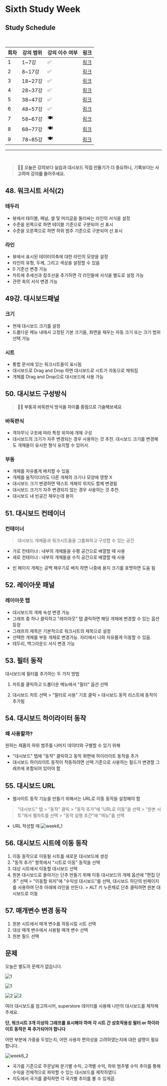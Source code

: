 # Sixth Study Week


## Study Schedule
<br>

| 회차 | 강의 범위   | 강의 이수 여부 | 링크                                                                                                     |
|------|-------------|----------------|--------------------------------------------------------------------------------------------------------|
| 1    | 1~7강       | ✅              | [링크](https://www.youtube.com/watch?v=AXkaUrJs-Ko&list=PL87tgIIryGsa5vdz6MsaOEF8PK-YqK3fz&index=84)    |
| 2    | 8~17강      | ✅              | [링크](https://www.youtube.com/watch?v=AXkaUrJs-Ko&list=PL87tgIIryGsa5vdz6MsaOEF8PK-YqK3fz&index=75)    |
| 3    | 18~27강     | ✅              | [링크](https://www.youtube.com/watch?v=AXkaUrJs-Ko&list=PL87tgIIryGsa5vdz6MsaOEF8PK-YqK3fz&index=65)    |
| 4    | 28~37강     | ✅              | [링크](https://www.youtube.com/watch?v=e6J0Ljd6h44&list=PL87tgIIryGsa5vdz6MsaOEF8PK-YqK3fz&index=55)    |
| 5    | 38~47강     | ✅              | [링크](https://www.youtube.com/watch?v=AXkaUrJs-Ko&list=PL87tgIIryGsa5vdz6MsaOEF8PK-YqK3fz&index=45)    |
| 6    | 48~57강     | ✅              | [링크](https://www.youtube.com/watch?v=AXkaUrJs-Ko&list=PL87tgIIryGsa5vdz6MsaOEF8PK-YqK3fz&index=35)    |
| 7    | 58~67강     | 🍽️             | [링크](https://www.youtube.com/watch?v=AXkaUrJs-Ko&list=PL87tgIIryGsa5vdz6MsaOEF8PK-YqK3fz&index=25)    |
| 8    | 68~77강     | 🍽️             | [링크](https://www.youtube.com/watch?v=AXkaUrJs-Ko&list=PL87tgIIryGsa5vdz6MsaOEF8PK-YqK3fz&index=15)    |
| 9    | 78~85강     | 🍽️             | [링크](https://www.youtube.com/watch?v=AXkaUrJs-Ko&list=PL87tgIIryGsa5vdz6MsaOEF8PK-YqK3fz&index=5)     |
---

<br/>
<!-- 여기까진 그대로 둬 주세요-->

> **🧞‍♀️ 오늘은 강의보다 실습과 대시보드 직접 만들기가 더 중요하니, 기록보다는 사고하며 강의를 들어주세요.**

## 48. 워크시트 서식(2)

<!-- 워크시트에 관해 본 강의에서 알게 된 점을 적어주세요 -->

### 테두리 
- 뷰에서 테이블, 패널, 셀 및 머리글을 둘러싸는 라인의 서식을 설정
- 수준을 왼쪽으로 하면 테이블 기준으로 구분되어 선 표시
- 수준을 오른쪽으로 하면 하위 범주 기준으로 구분되어 선 표시 

### 라인
- 뷰에서 표시된 테이터의축에 대한 라인의 모양을 설정 
- 라인의 유형, 두께, 그리고 색상을 설정할 수 있음
- 0 기준선 변경 가능
- 차트에 추세선과 참조선을 추가하면 각 라인들에 서식을 별도로 설정 가능
- 관련 축의 서식 변경 가능



## 49강. 대시보드패널

<!-- 대시보드패널 강의에서 알게 된 점을 적어주세요. -->
### 크기
- 현재 대시보드 크기를 설정
- 드롭다운 메뉴 내에서 고정된 기본 크기들, 화면을 채우는 자동 크기 또는 크기 범위 선택 가능 

### 시트
- 통합 문서에 있는 워크시트들이 표시됨
- 대시보드로 Drag and Drop 하면 대시보드로 시트가 자동으로 채워짐
- 개체를 Drag and Drop으로 대시보드에 사용 가능 

## 50. 대시보드 구성방식

<!-- 알게 된 점을 적고, 아래 질문에 답해보세요 :) -->

> **🧞‍♀️ 부동과 바둑판식 방식을 차이를 중점으로 기술해보세요**

### 바둑판식
- 격자무늬 구조에 따라 특정 위치에 개체 구성 
- 대시보드의 크기가 자주 변경되는 경우 사용하는 것 추천. 대시보드 크기를 변경해도 개채들이 유사한 형식 유지할 수 있어서. 

### 부동
- 개체를 자유롭게 배치할 수 있음
- 개체를 움직이더라도 다른 개체의 크기나 모양에 영향 X
- 대시보드 크기 변경하면 텍스트 개체의 위치도 함께 변경됨
- 대시보드 크기가 자주 변경되지 않는 경우 사용하는 것 추천.
- 대시보드 내 빈공간 채우는데 용이

## 51. 대시보드 컨테이너

### 컨테이너
> 대시보드 개체들과 워크시트들을 그룹화하고 구성할 수 있는 공간
- 가로 컨테이너 : 내부의 개체들을 수평 공간으로 배열할 때 사용
- 세로 컨테이너 : 내부의 개체들을 수직 공간으로 배열할 때 사용 

* 빈 페이지 개체는 공백 채우기로 배치 하면 나중에 용지 크기를 포맷하면 도움 됨

## 52. 레이아웃 패널

### 레이아웃 탭
- 대시보드의 개체 속성 변경 가능
- 그래프 중 하나 클릭하고 "레이아웃" 탭 클릭하면 해당 개체에 변경할 수 있는 옵션 등장
- 그래프의 제목은 기본적으로 워크시트의 제목으로 설정
- 선택한 개체를 부동 개체로 변경가능. 자리에서 나와 자유롭게 이동할 수 있음. 
- 테두리, 백그라운드 서식 변경 가능 

## 53. 필터 동작

<!-- 필터 동작에 대해 알게 된 점을 적어주세요 -->
대시보드에 필터를 추가하는 두 가지 방법

1. 차트를 클릭하고 드롭다운 메뉴에서 "필터" 옵션 선택 

2. 대시보드 차트 선택 > "필터로 사용" 기호 클릭 > 대시보드 동작 리스트에 동작이 추가됨


## 54. 대시보드 하이라이터 동작

<!-- 하이라이터에 대해 알게 된 점을 적어주세요 -->
### 왜 사용할까?

원하는 제품의 하위 범주를 나머지 데이터와 구별할 수  있기 위해  

- "대시보드" 탭에 "동작" 클릭하고 동작 화면에 하이라이트 동작을 추가 
- 대시보드 하이라이트 동작이 작동하려면 선택 기준으로 사용하는 필드가 변경할 그래프에 포함되어 있어야 함

## 55. 대시보드 URL

<!-- URL에 대해 알게 된 점을 적어주세요 -->

- 웹사이트 동작 기능을 만들기 위해서는 URL로 이동 동작을 설정해야 함

> "대시보드" 탭 > "동작" 클릭 > "동작 추가"에 "URL로 이동"을 선택 > "원본 시트"에서 웹차트를 선택 > "동작 실행 조건"에 "메뉴"를 선택

- URL 작성할 때 
![week6_1](../img/week6_1.png)

## 56. 대시보드 시트에 이동 동작

<!-- 대시보드 시트에 이동에 대해 알게 된 점을 적어주세요!-->
1. 이동 동작으로 이동될 시트를 새로운 대시보드에 생성
2. "동작 추가" 항목에서 "시트로 이동" 동작을 선택 
3. 대상 시트에서 이동할 대시보드 선택
4. 원본 대시보드로 돌아가는 단추 만들기 위해 이동 대시보드의 개체 옵션에 "편집 단추" 선택 > "이동할 위치"에 "수익성 대시보드"를 선택, 대시보드 하단의 빈페이지를 사용하여 단추 아래에 라인을 만든다. > ALT 키 누른채로 단추 클릭하면 원본 대시보드로 이동 



## 57. 매개변수 변경 동작

<!-- 매개변수 변경 동작에 대해 알게 된 점을 적어주세요!-->
1. 원본 시트에서 매개 변수를 작동시킬 시트 선택
2. 대상 매개 변수에서 사용될 매개 변수 선택
3. 원본 필드 선택

## 문제

오늘은 별도의 문제가 없습니다. 

![1](../study/img/3rd%20study/1688556627184.png)

![1](../study/img/3rd%20study/Global%20SuperStore%20Dashboard.png)

![2](../study/img/3rd%20study/images.jpeg)
![2](../study/img/3rd%20study/maxresdefault.jpg)

여러 대시보드를 참고하시어, superstore 데이터를 사용해 나만의 대시보드를 제작해주세요.

**단, 워크시트 3개 이상의 그래프를 표시해야 하며 각 시트 간 상호작용성 필터 or 하이라이트 동작은 꼭 추가되어야 합니다**

어떤 부분에 가중을 두었는지, 어떤 사용자 편의성을 고려하였는지에 대한 설명이 필요합니다.

![week6_2](../img/week6_2.png)

- 국가를 기준으로 주문날짜 분기별 수익, 고객별 수익, 하위 범주별 수익 추이를 통해 수익을 전체적으로 파악할 수 있는 대시보드를 제작하였다. 
- 지도에서 국가를 클릭하면 각 국가별 추이를 볼 수 있게끔. 